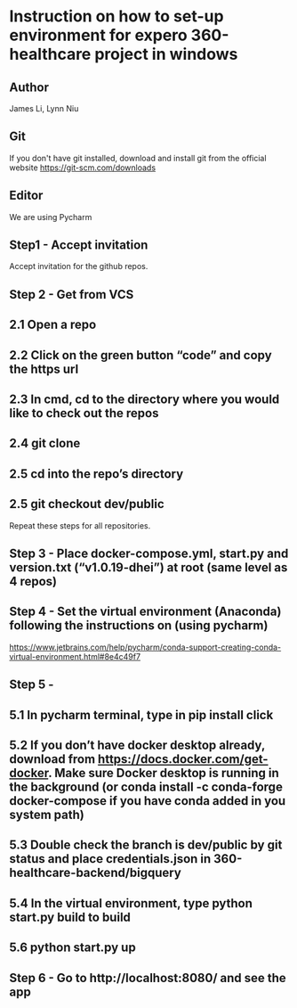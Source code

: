# Instruction on how to set-up environment for expero 360-healthcare project in windows

## Author
James Li, Lynn Niu

## Git
If you don't have git installed, download and install git from the official website 
https://git-scm.com/downloads

## Editor
We are using Pycharm

## Step1 - Accept invitation
Accept invitation for the github repos. 

## Step 2 - Get from VCS
## 2.1 Open a repo
## 2.2 Click on the green button “code” and copy the https url
## 2.3 In cmd, cd to the directory where you would like to check out the repos
## 2.4 git clone <url>
## 2.5 cd into the repo’s directory
## 2.5 git checkout dev/public
Repeat these steps for all repositories.

## Step 3 - Place docker-compose.yml, start.py and version.txt (“v1.0.19-dhei”) at root (same level as 4 repos)

## Step 4 - Set the virtual environment (Anaconda) following the instructions on (using pycharm)
https://www.jetbrains.com/help/pycharm/conda-support-creating-conda-virtual-environment.html#8e4c49f7

## Step 5 - 
## 5.1 In pycharm terminal, type in pip install click
## 5.2 If you don’t have docker desktop already, download from https://docs.docker.com/get-docker. Make sure Docker desktop is running in the background (or conda install -c conda-forge docker-compose if you have conda added in you system path)
## 5.3 Double check the branch is dev/public by git status and place credentials.json in 360-healthcare-backend/bigquery
## 5.4 In the virtual environment, type python start.py build to build
## 5.6 python start.py up

## Step 6 - Go to http://localhost:8080/ and see the app


